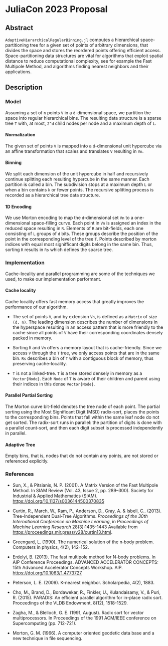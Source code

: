# JuliaCon 2023 Proposal

## Abstract
`AdaptiveHierarchicalRegularBinning.jl` computes a hierarchical space-partitioning tree for a given set of points of arbitrary dimensions, that divides the space and stores the reordered points offering efficient access. Space-partitioning data structures are vital for algorithms that exploit spatial distance to reduce computational complexity, see for example the Fast Multipole Method, and algorithms finding nearest neighbors and their applications.


## Description
### Model
Assuming a set of `n` points `V` in a `d`-dimensional space, we partition the space into regular hierarchical bins. The resulting data structure is a sparse tree `T` with, at most, `2^d` child nodes per node and a maximum depth of `L`.

#### Normalization
The given set of points `V` is mapped into a `d`-dimensional unit hypercube via an affine transformation that scales and translates `V` resulting in `Vn`.

#### Binning
We split each dimension of the unit hypercube in half and recursively continue splitting each resulting hypercube in the same manner. Each partition is called a bin. The subdivision stops at a maximum depth `L` or when a bin contains `k` or fewer points. The recursive splitting process is recorded as a hierarchical tree data structure.

#### 1D Encoding
We use Morton encoding to map the `d`-dimensional set `Vn` to a one-dimensional space-filling curve. Each point in `Vn` is assigned an index in the reduced space resulting in `R`. Elements of `R` are bit-fields, each one consisting of `L` groups of `d` bits. These groups describe the position of the point in the corresponding level of the tree `T`. Points described by morton indices with equal most signifficant digits belong in the same bin. Thus, sorting `R` results in `Rs` which defines the sparse tree.

### Implementation
Cache-locality and parallel programming are some of the techniques we used, to make our implementation performant.

#### Cache locality
Cache locality offers fast memory access that greatly improves the performance of our algorithm.

- The set of points `V`, and by extension `Vn`, is defined as a `Matrix` of size `(d, n)`. The leading dimension describes the number of dimensions in the hyperspace resulting in an access pattern that is more friendly to the cache since all points of `V` have their corresponding coordinates densely packed in memory.

- Sorting `R` and `Vn` offers a memory layout that is cache-friendly. Since we access `V` through the `T` tree, we only access points that are in the same bin. `Rs` describes a bin of `T` with a contiguous block of memory, thus preserving cache-locality.

- `T` is not a linked-tree. `T` is a tree stored densely in memory as a `Vector{Node}`. Each `Node` of `T` is aware of their children and parent using their indices in this dense `Vector{Node}`.

#### Parallel Partial Sorting
The Morton curve bit-field denotes the tree node of each point. The partial sorting using the Most Significant Digit (MSD) radix-sort, places the points to the corresponding bins. Points that fall within the same leaf node do not get sorted. The radix-sort runs in parallel: the partition of digits is done with a parallel count-sort, and then each digit subset is processed independently in parallel.

#### Adaptive Tree
Empty bins, that is, nodes that do not contain any points, are not stored or referenced explicitly.


### References
- Sun, X., & Pitsianis, N. P. (2001). A Matrix Version of the Fast Multipole Method. In SIAM Review (Vol. 43, Issue 2, pp. 289–300). Society for Industrial & Applied Mathematics (SIAM). https://doi.org/10.1137/s0036144500370835

- Curtin, R., March, W., Ram, P., Anderson, D., Gray, A. & Isbell, C.. (2013). Tree-Independent Dual-Tree Algorithms. <i>Proceedings of the 30th International Conference on Machine Learning</i>, in <i>Proceedings of Machine Learning Research</i> 28(3):1435-1443 Available from https://proceedings.mlr.press/v28/curtin13.html.

- Greengard, L. (1990). The numerical solution of the n‐body problem. Computers in physics, 4(2), 142-152.

- Erdelyi, B. (2013). The fast multipole method for N-body problems. In AIP Conference Proceedings. ADVANCED ACCELERATOR CONCEPTS: 15th Advanced Accelerator Concepts Workshop. AIP. https://doi.org/10.1063/1.4773727

- Peterson, L. E. (2009). K-nearest neighbor. Scholarpedia, 4(2), 1883.

- Cho, M., Brand, D., Bordawekar, R., Finkler, U., Kulandaisamy, V., & Puri, R. (2015). PARADIS: An efficient parallel algorithm for in-place radix sort. Proceedings of the VLDB Endowment, 8(12), 1518-1529.

- Zagha, M., & Blelloch, G. E. (1991, August). Radix sort for vector multiprocessors. In Proceedings of the 1991 ACM/IEEE conference on Supercomputing (pp. 712-721).

- Morton, G. M. (1966). A computer oriented geodetic data base and a new technique in file sequencing.
